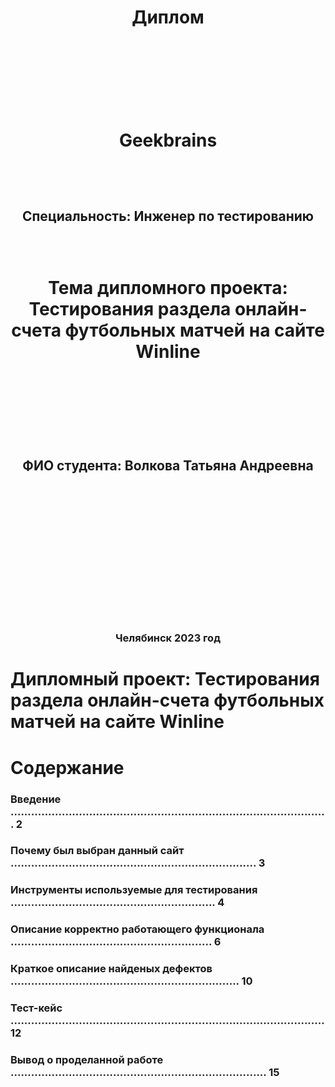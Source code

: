 <h1 align="center"> Диплом

&ensp;

&ensp;

<h1 align="center"> Geekbrains

&ensp;

<h2 align="center"> Специальность: Инженер по тестированию

&ensp;

<h1 align="center"> Тема дипломного проекта: Тестирования раздела онлайн-счета футбольных матчей на сайте Winline

&ensp;

&ensp;

<h2 align="center"> ФИО студента: Волкова Татьяна Андреевна

&ensp;

&ensp;

&ensp;

&ensp;

&ensp;

<h3 align="center"> Челябинск 2023 год

# Дипломный проект: Тестирования раздела онлайн-счета футбольных матчей на сайте Winline

# Содержание

### Введение ............................................................................................. 2
### Почему был выбран данный сайт ........................................................................ 3
### Инструменты используемые для тестирования ............................................................ 4
### Описание корректно работающего функционала ........................................................... 6
### Краткое описание найденых дефектов ................................................................... 10
### Тест-кейс ............................................................................................ 12
### Вывод о проделанной работе ........................................................................... 15
